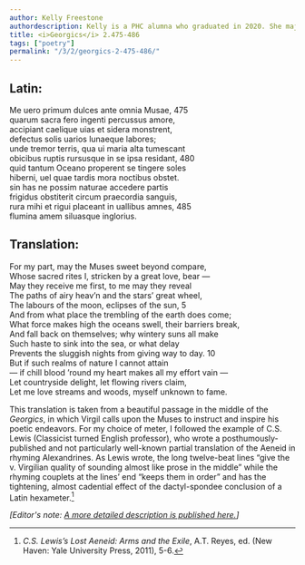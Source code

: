 ```yaml
---
author: Kelly Freestone
authordescription: Kelly is a PHC alumna who graduated in 2020. She majored in Classical Liberal Arts.
title: <i>Georgics</i> 2.475-486
tags: ["poetry"]
permalink: "/3/2/georgics-2-475-486/"
---
```


## Latin:
Me uero primum dulces ante omnia Musae, 475<br>
quarum sacra fero ingenti percussus amore,<br>
accipiant caelique uias et sidera monstrent,<br>
defectus solis uarios lunaeque labores;<br>
unde tremor terris, qua ui maria alta tumescant<br>
obicibus ruptis rursusque in se ipsa residant, 480<br>
quid tantum Oceano properent se tingere soles<br>
hiberni, uel quae tardis mora noctibus obstet.<br>
sin has ne possim naturae accedere partis<br>
frigidus obstiterit circum praecordia sanguis,<br>
rura mihi et rigui placeant in uallibus amnes, 485<br>
flumina amem siluasque inglorius.<br>

## Translation:
For my part, may the Muses sweet beyond compare,<br>
Whose sacred rites I, stricken by a great love, bear —<br>
May they receive me first, to me may they reveal<br>
The paths of airy heav’n and the stars’ great wheel,<br>
The labours of the moon, eclipses of the sun, 5<br>
And from what place the trembling of the earth does come;<br>
What force makes high the oceans swell, their barriers break,<br>
And fall back on themselves; why wintery suns all make<br>
Such haste to sink into the sea, or what delay<br>
Prevents the sluggish nights from giving way to day. 10<br>
But if such realms of nature I cannot attain<br>
— if chill blood ’round my heart makes all my effort vain —<br>
Let countryside delight, let flowing rivers claim,<br>
Let me love streams and woods, myself unknown to fame.<br>

This translation is taken from a beautiful passage in the middle of the
*Georgics*, in which Virgil calls upon the Muses to instruct and inspire
his poetic endeavors. For my choice of meter, I followed the example of
C.S. Lewis (Classicist turned English professor), who wrote a
posthumously-published and not particularly well-known partial
translation of the Aeneid in rhyming Alexandrines. As Lewis wrote, the
long twelve-beat lines “give the v. Virgilian quality of sounding almost
like prose in the middle” while the rhyming couplets at the lines’ end
“keeps them in order” and has the tightening, almost cadential effect of
the dactyl-spondee conclusion of a Latin hexameter.[^1]

*[Editor's note: [A more detailed description is published here.](/3/2/georgics-description-extended/)]*

[^1]: *C.S. Lewis’s Lost Aeneid: Arms and the Exile*, A.T. Reyes, ed. (New Haven: Yale
University Press, 2011), 5-6.